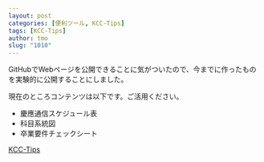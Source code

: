 ```yaml
---
layout: post
categories: [便利ツール, KCC-Tips]
tags: [KCC-Tips]
author: tmo
slug: "1010"
---
```

GitHubでWebページを公開できることに気がついたので、今までに作ったものを実験的に公開することにしました。

現在のところコンテンツは以下です。ご活用ください。

* 慶應通信スケジュール表
* 科目系統図
* 卒業要件チェックシート

[KCC-Tips](https://tmo1031.github.io/kcc-tips/index.html)